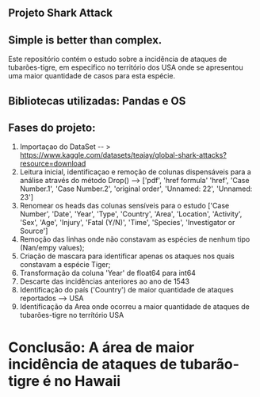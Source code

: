 ## Projeto Shark Attack

## Simple is better than complex.

Este repositório contém o estudo sobre a incidência de ataques de tubarões-tigre, em especifico no território dos USA onde se apresentou uma maior quantidade de casos para esta espécie.

## Bibliotecas utilizadas: Pandas e OS

## Fases do projeto:

1) Importaçao do DataSet -- > https://www.kaggle.com/datasets/teajay/global-shark-attacks?resource=download
2) Leitura inicial, identificaçao e remoção de colunas dispensáveis para a análise através do método Drop() --> ['pdf', 'href formula' 'href', 'Case Number.1', 'Case Number.2', 'original order', 'Unnamed: 22', 'Unnamed: 23']
3) Renomear os heads das colunas sensíveis para o estudo ['Case Number', 'Date', 'Year', 'Type', 'Country', 'Area', 'Location', 'Activity', 'Sex', 'Age', 'Injury', 'Fatal (Y/N)', 'Time', 'Species', 'Investigator or Source']
4) Remoção das linhas onde não constavam as espécies de nenhum tipo (Nan/empy values);
5) Criação de mascara para identificar apenas os ataques nos quais constavam a espécie Tiger;
6) Transformação da coluna 'Year' de float64 para int64
7) Descarte das incidências anteriores ao ano de 1543
8) Identificação do país ('Country') de maior quantidade de ataques reportados --> USA
9) Identificação da Area onde ocorreu a maior quantidade de ataques de tubarões-tigre no terrítório USA

# Conclusão: A área de maior incidência de ataques de tubarão-tigre é no Hawaii





